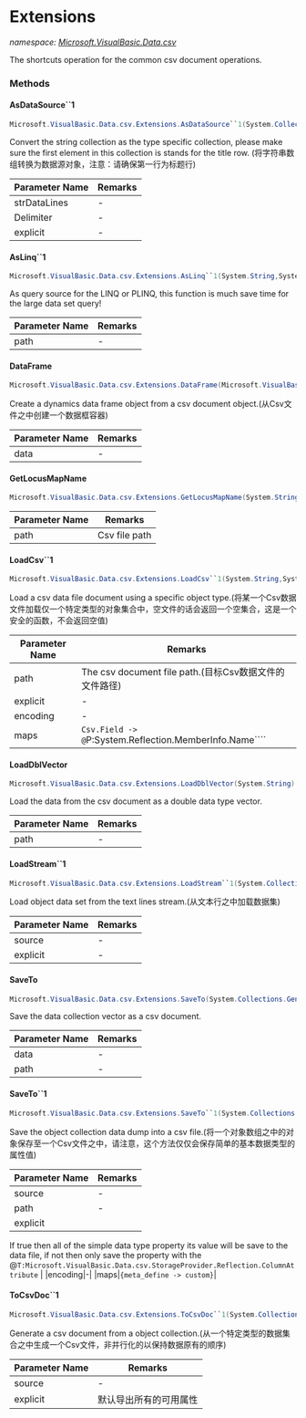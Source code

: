 ﻿# Extensions
_namespace: [Microsoft.VisualBasic.Data.csv](./index.md)_

The shortcuts operation for the common csv document operations.



### Methods

#### AsDataSource``1
```csharp
Microsoft.VisualBasic.Data.csv.Extensions.AsDataSource``1(System.Collections.Generic.IEnumerable{System.String},System.String,System.Boolean)
```
Convert the string collection as the type specific collection, please make sure the first element
 in this collection is stands for the title row.
 (将字符串数组转换为数据源对象，注意：请确保第一行为标题行)

|Parameter Name|Remarks|
|--------------|-------|
|strDataLines|-|
|Delimiter|-|
|explicit|-|


#### AsLinq``1
```csharp
Microsoft.VisualBasic.Data.csv.Extensions.AsLinq``1(System.String,System.Boolean)
```
As query source for the LINQ or PLINQ, this function is much save time for the large data set query!

|Parameter Name|Remarks|
|--------------|-------|
|path|-|


#### DataFrame
```csharp
Microsoft.VisualBasic.Data.csv.Extensions.DataFrame(Microsoft.VisualBasic.Data.csv.DocumentStream.File)
```
Create a dynamics data frame object from a csv document object.(从Csv文件之中创建一个数据框容器)

|Parameter Name|Remarks|
|--------------|-------|
|data|-|


#### GetLocusMapName
```csharp
Microsoft.VisualBasic.Data.csv.Extensions.GetLocusMapName(System.String)
```


|Parameter Name|Remarks|
|--------------|-------|
|path|Csv file path|


#### LoadCsv``1
```csharp
Microsoft.VisualBasic.Data.csv.Extensions.LoadCsv``1(System.String,System.Boolean,System.Text.Encoding,System.Boolean,System.Collections.Generic.Dictionary{System.String,System.String})
```
Load a csv data file document using a specific object type.(将某一个Csv数据文件加载仅一个特定类型的对象集合中，空文件的话会返回一个空集合，这是一个安全的函数，不会返回空值)

|Parameter Name|Remarks|
|--------------|-------|
|path|The csv document file path.(目标Csv数据文件的文件路径)|
|explicit|-|
|encoding|-|
|maps|``Csv.Field -> @``P:System.Reflection.MemberInfo.Name````|


#### LoadDblVector
```csharp
Microsoft.VisualBasic.Data.csv.Extensions.LoadDblVector(System.String)
```
Load the data from the csv document as a double data type vector.

|Parameter Name|Remarks|
|--------------|-------|
|path|-|


#### LoadStream``1
```csharp
Microsoft.VisualBasic.Data.csv.Extensions.LoadStream``1(System.Collections.Generic.IEnumerable{System.String},System.Boolean,System.Boolean)
```
Load object data set from the text lines stream.(从文本行之中加载数据集)

|Parameter Name|Remarks|
|--------------|-------|
|source|-|
|explicit|-|


#### SaveTo
```csharp
Microsoft.VisualBasic.Data.csv.Extensions.SaveTo(System.Collections.Generic.IEnumerable{System.Double},System.String,Microsoft.VisualBasic.Text.Encodings)
```
Save the data collection vector as a csv document.

|Parameter Name|Remarks|
|--------------|-------|
|data|-|
|path|-|


#### SaveTo``1
```csharp
Microsoft.VisualBasic.Data.csv.Extensions.SaveTo``1(System.Collections.Generic.IEnumerable{``0},System.String,System.Boolean,System.Text.Encoding,System.String,System.Boolean,System.Collections.Generic.Dictionary{System.String,System.String})
```
Save the object collection data dump into a csv file.(将一个对象数组之中的对象保存至一个Csv文件之中，请注意，这个方法仅仅会保存简单的基本数据类型的属性值)

|Parameter Name|Remarks|
|--------------|-------|
|source|-|
|path|-|
|explicit|
 If true then all of the simple data type property its value will be save to the data file,
 if not then only save the property with the @``T:Microsoft.VisualBasic.Data.csv.StorageProvider.Reflection.ColumnAttribute``
 |
|encoding|-|
|maps|``{meta_define -> custom}``|


#### ToCsvDoc``1
```csharp
Microsoft.VisualBasic.Data.csv.Extensions.ToCsvDoc``1(System.Collections.Generic.IEnumerable{``0},System.Boolean,System.Collections.Generic.Dictionary{System.String,System.String},System.String)
```
Generate a csv document from a object collection.(从一个特定类型的数据集合之中生成一个Csv文件，非并行化的以保持数据原有的顺序)

|Parameter Name|Remarks|
|--------------|-------|
|source|-|
|explicit|默认导出所有的可用属性|



